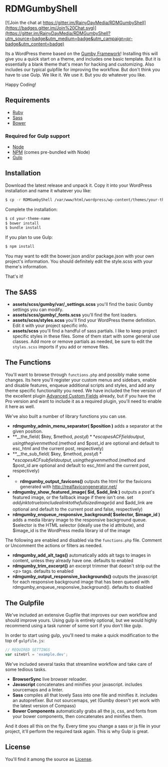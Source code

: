 # RDMGumbyShell

[![Join the chat at https://gitter.im/RainyDayMedia/RDMGumbyShell](https://badges.gitter.im/Join%20Chat.svg)](https://gitter.im/RainyDayMedia/RDMGumbyShell?utm_source=badge&utm_medium=badge&utm_campaign=pr-badge&utm_content=badge)

Its a WordPress theme based on the [Gumby Framework](http://gumbyframework.com/)! Installing this will give you a quick start on a theme, and includes one basic template. But it is essentially a blank theme that's mean for hacking and customizing. Also includes our typical gulpfile for improving the workflow. But don't think you have to use Gulp. We like it. We use it. But you do whatever you like.

Happy Coding!

## Requirements

* [Ruby](https://www.ruby-lang.org/en/)
* [Sass](http://sass-lang.com/)
* [Bower](http://bower.io/)

### Required for Gulp support

* [Node](http://nodejs.org/)
* [NPM](https://www.npmjs.com/) (comes pre-bundled with Node)
* [Gulp](http://gulpjs.com/)

## Installation

Download the latest release and unpack it. Copy it into your WordPress installation and name it whatever you like:

``` sh
$ cp -r RDMGumbyShell /var/www/html/wordpress/wp-content/themes/your-theme-name
```

Complete the installation:

``` sh
$ cd your-theme-name
$ bower install
$ bundle install
```

If you plan to use Gulp:

``` sh
$ npm install
```

You may want to edit the bower.json and/or package.json with your own project's information. You should definitely edit the style.scss with your theme's information.

That's it!

## The SASS

* **assets/scss/gumby/var/_settings.scss** you'll find the basic Gumby settings you can modify.
* **assets/scss/gumby/_fonts.scss** you'll find the font loaders.
* **assets/scss/styles.scss** you'll find your WordPress theme definition. Edit it with your project specific info.
* **assets/scss** you'll find a handful of sass partials. I like to keep project specific styles in these files. Some of them start with some general use classes. Add more or remove partials as needed, be sure to edit the `styles.scss` imports if you add or remove files.

## The Functions

You'll want to browse through `functions.php` and possibly make some changes. Its here you'll register your custom menus and sidebars, enable and disable features, enqueue additional scripts and styles, and add any theme specific functionality you need. We have included the free version of the excellent plugin [Advanced Custom Fields](http://www.advancedcustomfields.com/) already, but if you have the Pro version and want to include it as a required plugin, you'll need to enable it here as well.

We've also built a number of library functions you can use.

* **rdmgumby_admin_menu_separator( $position )** adds a separator at the given position.
* **__the_field( $key, $method, $post_id )** escapes ACF field output, using the given method. ($method and $post_id are optional and default to esc_html and the current post, respectively)
* **__the_sub_field( $key, $method, $post_id)** escapes ACF sub field output, using the given method. ($method and $post_id are optional and default to esc_html and the current post, respectively)
* * **rdmgumby_output_favicons()** outputs the html for the favicons generated with http://realfavicongenerator.net/
* **rdmgumby_show_featured_image( $id, $add_link )** outputs a post's featured image, or the fallback image if there isn't one. set $add_link to true to include a link to the full sized image ($id and $add_link are optional and default to the current post and false, respectively)
* **rdmgumby_enqueue_responsive_background( $selector, $image_id )** adds a media library image to the responsive background queue. $selector is the HTML selector (ideally use the id attribute), and $image_id is the WordPress media library id of the image

The following are enabled and disabled via the `functions.php` file. Comment or Uncomment the actions or filters as needed.

* **rdmgumby_add_alt_tags()** automatically adds alt tags to images in content, unless they already have one. defaults to enabled
* **rdmgumby_trim_excerpt()** an excerpt trimmer that doesn't strip out the &lt;p&gt; tags. defaults to enabled
* **rdmgumby_output_responsive_backgrounds()** outputs the javascript for each responsive background image that has been queued with rdmgumby_enqueue_responsive_background(). defaults to disabled

## The Gulpfile

We've included an extensive Gupfile that improves our own workflow and should improve yours. Using gulp is entirely optional, but we would highly recommend using a task runner of some sort if you don't like gulp.

In order to start using gulp, you'll need to make a quick modification to the top of `gulpfile.js`:

``` javascript
// REQUIRED SETTINGS
var siteUrl = 'example.dev';
```

We've included several tasks that streamline workflow and take care of some tedious tasks.

* **BrowserSync** live browser reloader.
* **Javascript** concatenates and minifies your javascript. includes sourcemaps and a linter.
* **Sass** compiles all that lovely Sass into one file and minifies it. includes an autoprefixer. But not sourcemaps, yet (Gumby doesn't yet work with the latest version of Compass)
* **Bower Components** automatically grabs all the js, css, and fonts from your bower components, then concatenates and minifies them.

And it does all this on the fly. Every time you change a sass or js file in your project, it'll perform the required task again. This is why Gulp is great.

## License

You'll find it among the source as [License](https://github.com/RainyDayMedia/RDMGumbyShell/blob/master/LICENSE).
